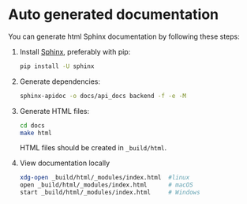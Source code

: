 # Auto generated documentation

You can generate html Sphinx documentation by following these steps:

1. Install [Sphinx](https://www.sphinx-doc.org/en/master/index.html), preferably with pip:

    ```bash
    pip install -U sphinx
    ```

2. Generate dependencies:

    ```bash
    sphinx-apidoc -o docs/api_docs backend -f -e -M
    ```

3. Generate HTML files:

    ```bash
    cd docs
    make html
    ```

    HTML files should be created in `_build/html`.

4. View documentation locally

    ```bash
    xdg-open _build/html/_modules/index.html  #linux 
    open _build/html/_modules/index.html      # macOS
    start _build/html/_modules/index.html     # Windows
    ```
